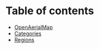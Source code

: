 # Table of contents

* [OpenAerialMap](README.md)
* [Categories](categories.md)
* [Regions](regions.md)
